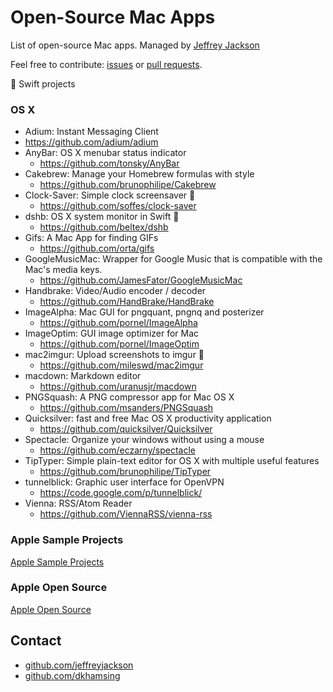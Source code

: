 # Open-Source Mac Apps

List of open-source Mac apps.  Managed by [Jeffrey Jackson](https://github.com/jeffreyjackson)

Feel free to contribute: [issues](https://github.com/AwesomeOpenSource/mac-apps/issues) or [pull requests](https://github.com/AwesomeOpenSource/mac-apps/pulls).
 
:large_orange_diamond: Swift projects
 
### OS X
- Adium: Instant Messaging Client
 - https://github.com/adium/adium
- AnyBar: OS X menubar status indicator
  - https://github.com/tonsky/AnyBar
- Cakebrew: Manage your Homebrew formulas with style
  - https://github.com/brunophilipe/Cakebrew
- Clock-Saver: Simple clock screensaver :large_orange_diamond:
  - https://github.com/soffes/clock-saver
- dshb: OS X system monitor in Swift :large_orange_diamond:
  - https://github.com/beltex/dshb
- Gifs: A Mac App for finding GIFs
  - https://github.com/orta/gifs
- GoogleMusicMac: Wrapper for Google Music that is compatible with the Mac's media keys.
  - https://github.com/JamesFator/GoogleMusicMac
- Handbrake: Video/Audio encoder / decoder
  - https://github.com/HandBrake/HandBrake
- ImageAlpha: Mac GUI for pngquant, pngnq and posterizer
  - https://github.com/pornel/ImageAlpha
- ImageOptim: GUI image optimizer for Mac
  - https://github.com/pornel/ImageOptim
- mac2imgur: Upload screenshots to imgur :large_orange_diamond:
  - https://github.com/mileswd/mac2imgur
- macdown: Markdown editor
  - https://github.com/uranusjr/macdown
- PNGSquash: A PNG compressor app for Mac OS X
  - https://github.com/msanders/PNGSquash
- Quicksilver: fast and free Mac OS X productivity application
  - https://github.com/quicksilver/Quicksilver
- Spectacle: Organize your windows without using a mouse
  - https://github.com/eczarny/spectacle
- TipTyper: Simple plain-text editor for OS X with multiple useful features
  - https://github.com/brunophilipe/TipTyper
- tunnelblick: Graphic user interface for OpenVPN 
  - https://code.google.com/p/tunnelblick/
- Vienna: RSS/Atom Reader
  - https://github.com/ViennaRSS/vienna-rss

### Apple Sample Projects
[Apple Sample Projects](https://developer.apple.com/library/mac/navigation/#section=Resource%20Types&topic=Sample%20Code)

### Apple Open Source
[Apple Open Source](http://www.opensource.apple.com/)

## Contact

- [github.com/jeffreyjackson](https://github.com/jeffreyjackson)
- [github.com/dkhamsing](https://github.com/dkhamsing)

